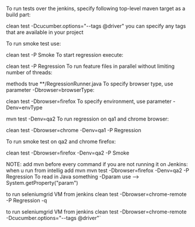 To run tests over the jenkins, specify following top-level maven target as a build part:

clean test -Dcucumber.options="--tags @driver"
you can specify any tags that are available in your project

To run smoke test use:

clean test -P Smoke
To start regression execute:

clean test -P Regression
To run feature files in parallel without limiting number of threads:

<parallel>methods</parallel>
<useUnlimitedThreads>true</useUnlimitedThreads>
<includes>
  <include>**/RegressionRunner.java</include>
</includes>
To specify browser type, use parameter -Dbrowser=browserType:

clean test -Dbrowser=firefox
To specify environment, use parameter -Denv=envType

mvn test -Denv=qa2
To run regression on qa1 and chrome browser:

clean test -Dbrowser=chrome -Denv=qa1 -P Regression

To run smoke test on qa2 and chrome firefox:

clean test -Dbrowser=firefox -Denv=qa2 -P Smoke

NOTE: add mvn before every command if you are not running it on Jenkins:
 when u run from intellig add mvn
mvn test -Dbrowser=firefox -Denv=qa2 -P Regression
To read in Java something -Dparam use --> System.getProperty("param")

to run seleniumgrid VM from jenkins
clean test -Dbrowser=chrome-remote -P Regression -q

to run seleniumgrid VM from jenkins
clean test -Dbrowser=chrome-remote -Dcucumber.options="--tags @driver"`
